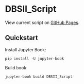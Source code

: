 # DBSII_Script

View current script on [GitHub Pages]().

## Quickstart 
Install Jupyter Book:
```
pip install -U jupyter-book
```
Build book:
```
jupyter-book build DBSII_Script
```
